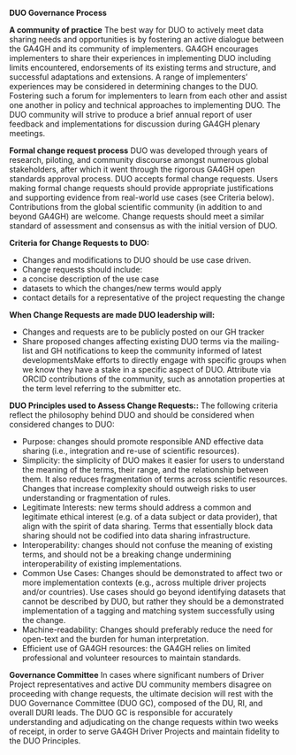 **DUO Governance Process**

**A community of practice**
The best way for DUO to actively meet data sharing needs and opportunities is by fostering an active dialogue between the GA4GH and its community of implementers. GA4GH encourages implementers to share their experiences in implementing DUO including  limits encountered, endorsements of its existing terms and structure, and  successful adaptations and extensions. A range of implementers’ experiences may be considered in determining  changes to the DUO. Fostering such a forum for implementers to learn from each other and assist one another in policy and technical approaches to implementing DUO. The DUO community will strive to produce a brief annual report of user feedback and implementations for discussion during GA4GH plenary meetings. 

**Formal change request process**
DUO was developed through years of research, piloting, and community discourse amongst numerous global stakeholders, after which it went through the rigorous GA4GH open standards approval process. DUO accepts formal change requests. Users making formal change requests should provide appropriate justifications and supporting evidence from real-world use cases (see Criteria below). Contributions from the global scientific community (in addition to and beyond GA4GH) are welcome. Change requests should meet a similar standard of assessment and consensus as with the initial version of DUO. 

**Criteria for Change Requests to DUO:**
* Changes and modifications to DUO should be use case driven. 
* Change requests should include: 
* a concise description of the use case
* datasets to which the changes/new terms would apply
* contact details for a representative of the project requesting the change

**When Change Requests are made DUO leadership will:**
* Changes and requests are to be publicly posted on our GH tracker
* Share proposed changes affecting existing DUO terms via the mailing-list and GH notifications to keep the community informed of latest developmentsMake efforts to directly engage with specific groups when we know they have a stake in a specific aspect of DUO. 
Attribute via ORCID contributions of the community, such as annotation properties at the term level referring to the submitter etc.

**DUO Principles used to Assess Change Requests::**
The following criteria reflect the philosophy behind DUO and should be considered when considered changes to DUO: 

* Purpose: changes should promote responsible AND effective data sharing (i.e., integration and re-use of scientific resources).
* Simplicity: the simplicity of DUO makes it easier for users to understand the meaning of the terms, their range, and the relationship between them. It also reduces fragmentation of terms across scientific resources. Changes that increase complexity should outweigh risks to user understanding or fragmentation of rules. 
* Legitimate Interests: new terms should address a common and legitimate ethical interest (e.g. of a data subject or data provider), that align with the spirit of data sharing. Terms that essentially block data sharing should not be codified into data sharing infrastructure.
* Interoperability: changes should not confuse the meaning of existing terms, and should not be a breaking change undermining interoperability of existing implementations.
* Common Use Cases: Changes should be demonstrated to affect two or more implementation contexts (e.g., across multiple driver projects and/or countries). Use cases should go beyond identifying datasets that cannot be described by DUO, but rather they should be a demonstrated implementation of a tagging and matching system successfully using the change.  
* Machine-readability: Changes should preferably reduce the need for open-text and the burden for human interpretation.
* Efficient use of GA4GH resources: the GA4GH relies on limited professional and volunteer resources to maintain standards. 

**Governance Committee**
In cases where significant numbers of Driver Project representatives and active DU community members disagree on proceeding with change requests, the ultimate decision will rest with the DUO Governance Committee (DUO GC), composed of the DU, RI, and overall DURI leads. The DUO GC is responsible for accurately understanding and adjudicating on the change requests within two weeks of receipt, in order to serve GA4GH Driver Projects and maintain fidelity to the DUO Principles. 
